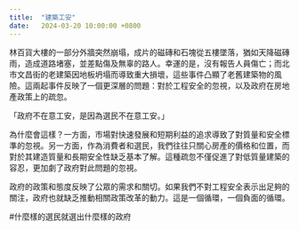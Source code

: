 ```yaml
---
title:  "建築工安"
date:   2024-03-20 10:00:00 +0800
---
```


林百貨大樓的一部分外牆突然崩塌，成片的磁磚和石塊從五樓墜落，猶如天降磁磚雨，造成道路堵塞，並差點傷及無辜的路人。幸運的是，沒有報告人員傷亡；而北市文昌街的老建築因地板坍塌而導致重大損壞，這些事件凸顯了老舊建築物的風險。這兩起事件反映了一個更深層的問題：對於工程安全的忽視，以及政府在房地產政策上的疏忽。

「政府不在意工安，是因為選民不在意工安。」

為什麼會這樣？一方面，市場對快速發展和短期利益的追求導致了對質量和安全標準的忽視。另一方面，作為消費者和選民，我們往往只關心房產的價格和位置，而對於其建造質量和長期安全性缺乏基本了解。這種疏忽不僅促進了對低質量建築的容忍，更加劇了政府對此問題的忽視。

政府的政策和態度反映了公眾的需求和關切。如果我們不對工程安全表示出足夠的關注，政府也就缺乏推動相關政策改革的動力。這是一個循環，一個負面的循環。

#什麼樣的選民就選出什麼樣的政府